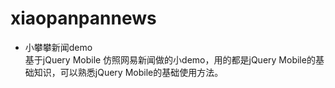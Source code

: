 # xiaopanpannews
- 小攀攀新闻demo
<br>基于jQuery Mobile 仿照网易新闻做的小demo，用的都是jQuery Mobile的基础知识，可以熟悉jQuery Mobile的基础使用方法。
